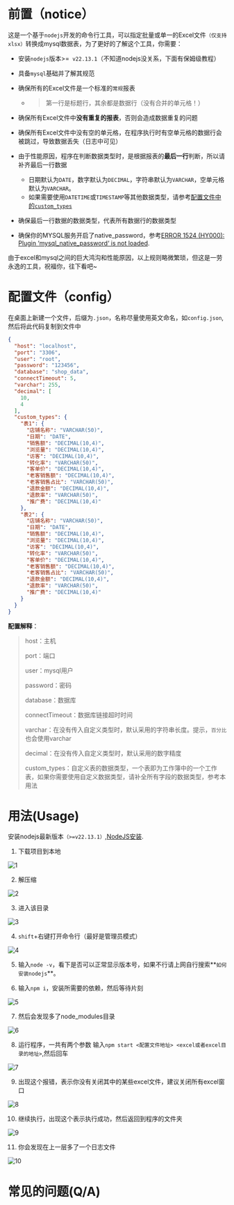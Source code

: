 # 前置（notice）

这是一个基于`nodejs`开发的命令行工具，可以指定批量或单一的Excel文件`（仅支持xlsx）`转换成mysql数据表，为了更好的了解这个工具，你需要：

+ 安装`nodejs`版本>=` v22.13.1`（不知道nodejs没关系，下面有保姆级教程）

+ 具备`mysql`基础并了解其规范

+ 确保所有的Excel文件是一个标准的`常规`报表

    + > 第一行是标题行，其余都是数据行（没有合并的单元格！）

+ 确保所有Excel文件中**没有重复的报表**，否则会造成数据重复的问题

+ 确保所有Excel文件中没有空的单元格，在程序执行时有空单元格的数据行会被跳过，导致数据丢失（日志中可见）

+ 由于性能原因，程序在判断数据类型时，是根据报表的**最后一行**判断，所以请补齐最后一行数据

    + 日期默认为`DATE`，数字默认为`DECIMAL`，字符串默认为`VARCHAR`，空单元格默认为`VARCHAR`。
  + 如果需要使用`DATETIME`或`TIMESTAMP`等其他数据类型，请参考<u>配置文件中的`custom_types`</u>

+ 确保最后一行数据的数据类型，代表所有数据行的数据类型

+ 确保你的MYSQL服务开启了native_password，参考[ERROR 1524 (HY000): Plugin ‘mysql_native_password‘ is not loaded](https://blog.csdn.net/xiaohua616/article/details/139477112).



由于excel和mysql之间的巨大鸿沟和性能原因，以上规则略微繁琐，但这是一劳永逸的工具，祝福你，往下看吧~

# 配置文件（config）

在桌面上新建一个文件，后缀为`.json`，名称尽量使用英文命名，如`config.json`,然后将此代码复制到文件中

```json
{
  "host": "localhost",
  "port": "3306",
  "user": "root",
  "password": "123456",
  "database": "shop_data",
  "connectTimeout": 5,
  "varchar": 255,
  "decimal": [
    10,
    4
  ],
  "custom_types": {
    "表1": {
      "店铺名称": "VARCHAR(50)",
      "日期": "DATE",
      "销售额": "DECIMAL(10,4)",
      "浏览量": "DECIMAL(10,4)",
      "访客": "DECIMAL(10,4)",
      "转化率": "VARCHAR(50)",
      "客单价": "DECIMAL(10,4)",
      "老客销售额": "DECIMAL(10,4)",
      "老客销售占比": "VARCHAR(50)",
      "退款金额": "DECIMAL(10,4)",
      "退款率": "VARCHAR(50)",
      "推广费": "DECIMAL(10,4)"
    },
    "表2": {
      "店铺名称": "VARCHAR(50)",
      "日期": "DATE",
      "销售额": "DECIMAL(10,4)",
      "浏览量": "DECIMAL(10,4)",
      "访客": "DECIMAL(10,4)",
      "转化率": "VARCHAR(50)",
      "客单价": "DECIMAL(10,4)",
      "老客销售额": "DECIMAL(10,4)",
      "老客销售占比": "VARCHAR(50)",
      "退款金额": "DECIMAL(10,4)",
      "退款率": "VARCHAR(50)",
      "推广费": "DECIMAL(10,4)"
    }
  }
}
```

**配置解释**：

> host：主机
>
> port：端口
>
> user：mysql用户
>
> password：密码
>
> database：数据库
>
> connectTimeout：数据库链接超时时间
>
> varchar：在没有传入自定义类型时，默认采用的字符串长度。提示，`百分比`也会使用varchar
>
> decimal：在没有传入自定义类型时，默认采用的数字精度
>
> custom_types：自定义表的数据类型，一个表即为工作簿中的一个工作表，如果你需要使用自定义数据类型，请补全所有字段的数据类型，参考本用法

# 用法(Usage)

安装nodejs最新版本`（>=v22.13.1）`,[NodeJS安装](https://nodejs.org/en).

1. 下载项目到本地

![1](docs/images/1.jpg)

2. 解压缩

![2](docs/images/8.jpg)

3. 进入该目录

![3](docs/images/9.jpg)

4. `shift`+右键打开命令行（最好是管理员模式）

![4](docs/images/4.jpg)

5. 输入`node -v`，看下是否可以正常显示版本号，如果不行请上网自行搜索**`如何安装nodejs`**。

6. 输入`npm i`，安装所需要的依赖，然后等待片刻

![5](docs/images/3.jpg)

7. 然后会发现多了node_modules目录

![6](docs/images/2.jpg)

8. 运行程序，一共有两个参数 输入`npm start <配置文件地址> <excel或者excel目录的地址>`,然后回车

![7](docs/images/10.jpg)

9. 出现这个报错，表示你没有关闭其中的某些excel文件，建议关闭所有excel窗口

![8](docs/images/6.jpg)

10. 继续执行，出现这个表示执行成功，然后返回到程序的文件夹

![9](docs/images/5.jpg)

11. 你会发现在上一层多了一个日志文件

![10](docs/images/7.jpg)

# 常见的问题(Q/A)

